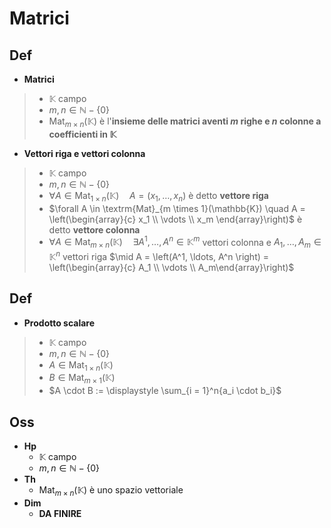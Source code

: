 # Matrici

## Def

- **Matrici**

> - $\mathbb{K}$ campo
> - $m, n \in \mathbb{N} - \{0\}$
> - $\textrm{Mat}_{m \times n}(\mathbb{K})$ è l'**insieme delle matrici aventi $m$ righe e $n$ colonne a coefficienti in $\mathbb{K}$**

- **Vettori riga e vettori colonna**
> - $\mathbb{K}$ campo
> - $m, n \in \mathbb{N} - \{0\}$
> - $\forall A \in \textrm{Mat}_{1 \times n}(\mathbb{K}) \quad A = \left(x_1, \ldots, x_n\right)$ è detto **vettore riga**
> - $\forall A \in \textrm{Mat}_{m \times 1}(\mathbb{K}) \quad A = \left(\begin{array}{c} x_1 \\ \vdots \\ x_m \end{array}\right)$ è detto **vettore colonna**
> - $\forall A \in \textrm{Mat}_{m \times n}(\mathbb{K}) \quad \exists A^1, \ldots, A^n \in \mathbb{K}^m$ vettori colonna e $A_1, \ldots, A_m \in \mathbb{K}^n$ vettori riga $\mid A = \left(A^1, \ldots, A^n \right) = \left(\begin{array}{c} A_1 \\ \vdots \\ A_m\end{array}\right)$

## Def

- **Prodotto scalare**

> - $\mathbb{K}$ campo
> - $m, n \in \mathbb{N} - \{0\}$
> - $A \in \textrm{Mat}_{1 \times n}(\mathbb{K})$
> - $B \in \textrm{Mat}_{m \times 1}(\mathbb{K})$
> - $A \cdot B := \displaystyle \sum_{i = 1}^n{a_i \cdot b_i}$

## Oss

- **Hp**
    - $\mathbb{K}$ campo
    - $m, n \in \mathbb{N} - \{0\}$
- **Th**
    - $\textrm{Mat}_{m \times n}(\mathbb{K})$ è uno spazio vettoriale
- **Dim**
    - **DA FINIRE**

